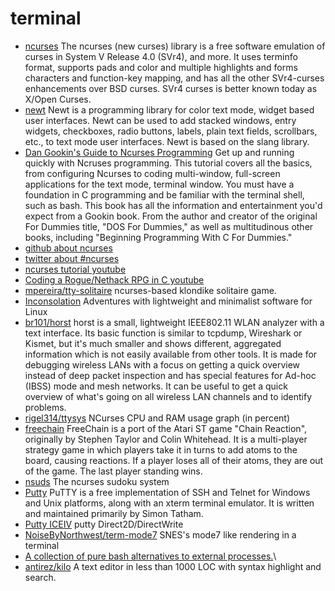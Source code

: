 # terminal

* [ncurses](https://www.gnu.org/software/ncurses/)  The ncurses (new curses) library is a free software emulation of curses in System V Release 4.0 (SVr4), and more. It uses terminfo format, supports pads and color and multiple highlights and forms characters and function-key mapping, and has all the other SVr4-curses enhancements over BSD curses. SVr4 curses is better known today as X/Open Curses.
* [newt](https://pagure.io/newt) Newt is a programming library for color text mode, widget based user interfaces.  Newt can be used to add stacked windows, entry widgets, checkboxes, radio buttons, labels, plain text fields, scrollbars, etc., to text mode user interfaces.  Newt is based on the slang library.
* [Dan Gookin's Guide to Ncurses Programming](http://c-for-dummies.com/ncurses/)   Get up and running quickly with Ncruses programming. This tutorial covers all the basics, from configuring Ncurses to coding multi-window, full-screen applications for the text mode, terminal window. You must have a foundation in C programming and be familiar with the terminal shell, such as bash. This book has all the information and entertainment you'd expect from a Gookin book. From the author and creator of the original For Dummies title, "DOS For Dummies," as well as multitudinous other books, including "Beginning Programming With C For Dummies."
* [github about ncurses](https://github.com/topics/ncurses)
* [twitter about #ncurses](https://twitter.com/hashtag/ncurses)
* [ncurses tutorial youtube](https://www.youtube.com/watch?v=lV-OPQhPvSM&list=PL2U2TQ__OrQ8jTf0_noNKtHMuYlyxQl4v)
* [Coding a Rogue/Nethack RPG in C youtube](https://www.youtube.com/playlist?list=PLkTXsX7igf8erbWGYT4iSAhpnJLJ0Nk5G)  
* [mpereira/tty-solitaire](https://github.com/mpereira/tty-solitaire)  ncurses-based klondike solitaire game.
* [Inconsolation](https://inconsolation.wordpress.com/)  Adventures with lightweight and minimalist software for Linux
* [br101/horst](https://github.com/br101/horst)  horst is a small, lightweight IEEE802.11 WLAN analyzer with a text interface. Its basic function is similar to tcpdump, Wireshark or Kismet, but it's much smaller and shows different, aggregated information which is not easily available from other tools. It is made for debugging wireless LANs with a focus on getting a quick overview instead of deep packet inspection and has special features for Ad-hoc (IBSS) mode and mesh networks. It can be useful to get a quick overview of what's going on all wireless LAN channels and to identify problems.
* [rigel314/ttysys](https://github.com/rigel314/ttysys)  NCurses CPU and RAM usage graph (in percent)
* [freechain](https://www.lionsphil.co.uk/projects/freechain/)  FreeChain is a port of the Atari ST game "Chain Reaction", originally by Stephen Taylor and Colin Whitehead. It is a multi-player strategy game in which players take it in turns to add atoms to the board, causing reactions. If a player loses all of their atoms, they are out of the game. The last player standing wins.
* [nsuds](https://sourceforge.net/projects/nsuds/) The ncurses sudoku system
* [Putty](https://www.chiark.greenend.org.uk/~sgtatham/putty/)  PuTTY is a free implementation of SSH and Telnet for Windows and Unix platforms, along with an xterm terminal emulator. It is written and maintained primarily by Simon Tatham.
* [Putty ICEIV](http://ice.hotmint.com/putty/d2ddw.html) putty Direct2D/DirectWrite
* [NoiseByNorthwest/term-mode7](https://github.com/NoiseByNorthwest/term-mode7)  SNES's mode7 like rendering in a terminal
* [A collection of pure bash alternatives to external processes.](https://github.com/dylanaraps/pure-bash-bible)\
* [antirez/kilo](https://github.com/antirez/kilo)  A text editor in less than 1000 LOC with syntax highlight and search.